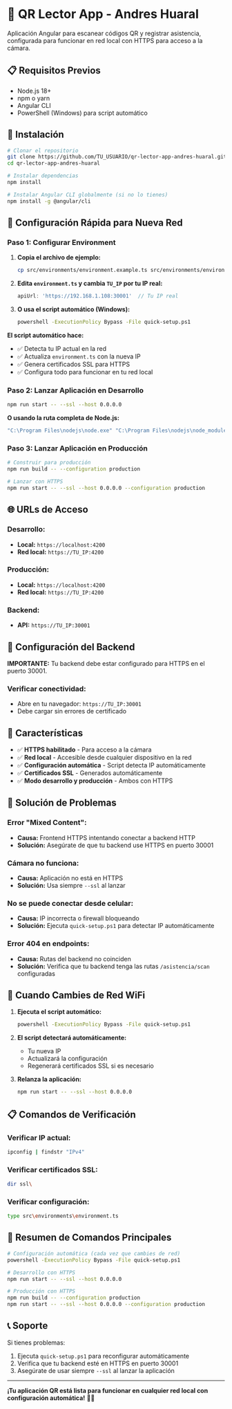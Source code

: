 # 📱 QR Lector App - Andres Huaral

Aplicación Angular para escanear códigos QR y registrar asistencia, configurada para funcionar en red local con HTTPS para acceso a la cámara.

## 📋 **Requisitos Previos**

- Node.js 18+ 
- npm o yarn
- Angular CLI
- PowerShell (Windows) para script automático

## 🚀 **Instalación**

```bash
# Clonar el repositorio
git clone https://github.com/TU_USUARIO/qr-lector-app-andres-huaral.git
cd qr-lector-app-andres-huaral

# Instalar dependencias
npm install

# Instalar Angular CLI globalmente (si no lo tienes)
npm install -g @angular/cli
```

## 🚀 **Configuración Rápida para Nueva Red**

### **Paso 1: Configurar Environment**

1. **Copia el archivo de ejemplo:**
   ```bash
   cp src/environments/environment.example.ts src/environments/environment.ts
   ```

2. **Edita `environment.ts` y cambia `TU_IP` por tu IP real:**
   ```typescript
   apiUrl: 'https://192.168.1.108:30001'  // Tu IP real
   ```

3. **O usa el script automático (Windows):**
   ```bash
   powershell -ExecutionPolicy Bypass -File quick-setup.ps1
   ```

**El script automático hace:**
- ✅ Detecta tu IP actual en la red
- ✅ Actualiza `environment.ts` con la nueva IP
- ✅ Genera certificados SSL para HTTPS
- ✅ Configura todo para funcionar en tu red local

### **Paso 2: Lanzar Aplicación en Desarrollo**

```bash
npm run start -- --ssl --host 0.0.0.0
```

**O usando la ruta completa de Node.js:**
```bash
"C:\Program Files\nodejs\node.exe" "C:\Program Files\nodejs\node_modules\npm\bin\npm-cli.js" run start -- --ssl --host 0.0.0.0
```

### **Paso 3: Lanzar Aplicación en Producción**

```bash
# Construir para producción
npm run build -- --configuration production

# Lanzar con HTTPS
npm run start -- --ssl --host 0.0.0.0 --configuration production
```

## 🌐 **URLs de Acceso**

### **Desarrollo:**
- **Local:** `https://localhost:4200`
- **Red local:** `https://TU_IP:4200`

### **Producción:**
- **Local:** `https://localhost:4200`
- **Red local:** `https://TU_IP:4200`

### **Backend:**
- **API:** `https://TU_IP:30001`

## 🔧 **Configuración del Backend**

**IMPORTANTE:** Tu backend debe estar configurado para HTTPS en el puerto 30001.

### **Verificar conectividad:**
- Abre en tu navegador: `https://TU_IP:30001`
- Debe cargar sin errores de certificado

## 📱 **Características**

- ✅ **HTTPS habilitado** - Para acceso a la cámara
- ✅ **Red local** - Accesible desde cualquier dispositivo en la red
- ✅ **Configuración automática** - Script detecta IP automáticamente
- ✅ **Certificados SSL** - Generados automáticamente
- ✅ **Modo desarrollo y producción** - Ambos con HTTPS

## 🚨 **Solución de Problemas**

### **Error "Mixed Content":**
- **Causa:** Frontend HTTPS intentando conectar a backend HTTP
- **Solución:** Asegúrate de que tu backend use HTTPS en puerto 30001

### **Cámara no funciona:**
- **Causa:** Aplicación no está en HTTPS
- **Solución:** Usa siempre `--ssl` al lanzar

### **No se puede conectar desde celular:**
- **Causa:** IP incorrecta o firewall bloqueando
- **Solución:** Ejecuta `quick-setup.ps1` para detectar IP automáticamente

### **Error 404 en endpoints:**
- **Causa:** Rutas del backend no coinciden
- **Solución:** Verifica que tu backend tenga las rutas `/asistencia/scan` configuradas

## 🔄 **Cuando Cambies de Red WiFi**

1. **Ejecuta el script automático:**
   ```bash
   powershell -ExecutionPolicy Bypass -File quick-setup.ps1
   ```

2. **El script detectará automáticamente:**
   - Tu nueva IP
   - Actualizará la configuración
   - Regenerará certificados SSL si es necesario

3. **Relanza la aplicación:**
   ```bash
   npm run start -- --ssl --host 0.0.0.0
   ```

## 📋 **Comandos de Verificación**

### **Verificar IP actual:**
```bash
ipconfig | findstr "IPv4"
```

### **Verificar certificados SSL:**
```bash
dir ssl\
```

### **Verificar configuración:**
```bash
type src\environments\environment.ts
```

## 🎯 **Resumen de Comandos Principales**

```bash
# Configuración automática (cada vez que cambies de red)
powershell -ExecutionPolicy Bypass -File quick-setup.ps1

# Desarrollo con HTTPS
npm run start -- --ssl --host 0.0.0.0

# Producción con HTTPS
npm run build -- --configuration production
npm run start -- --ssl --host 0.0.0.0 --configuration production
```

## 📞 **Soporte**

Si tienes problemas:
1. Ejecuta `quick-setup.ps1` para reconfigurar automáticamente
2. Verifica que tu backend esté en HTTPS en puerto 30001
3. Asegúrate de usar siempre `--ssl` al lanzar la aplicación

---

**¡Tu aplicación QR está lista para funcionar en cualquier red local con configuración automática!** 🚀📱
